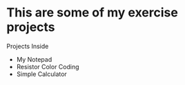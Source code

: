 # This are some of my exercise projects

Projects Inside

* My Notepad
* Resistor Color Coding
* Simple Calculator
